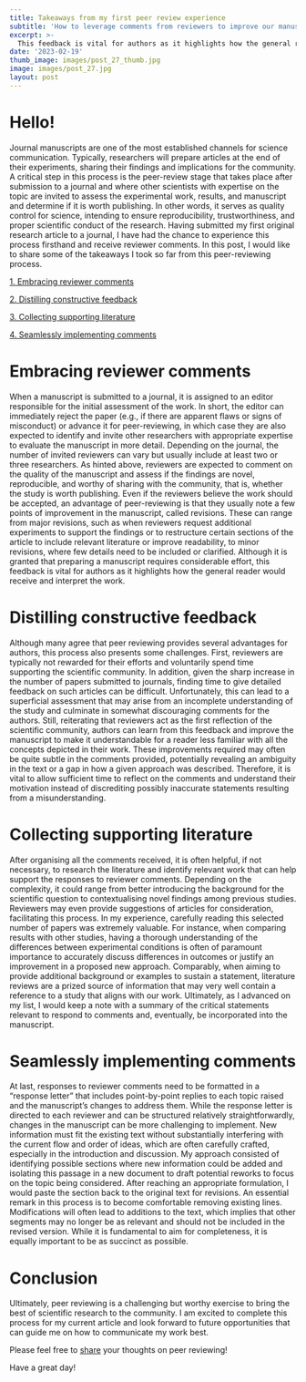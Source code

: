 ```yaml
---
title: Takeaways from my first peer review experience
subtitle: 'How to leverage comments from reviewers to improve our manuscript?'
excerpt: >-
  This feedback is vital for authors as it highlights how the general reader would receive and interpret the work.
date: '2023-02-19'
thumb_image: images/post_27_thumb.jpg
image: images/post_27.jpg
layout: post
---
```


# Hello!

Journal manuscripts are one of the most established channels for science communication. Typically, researchers will prepare articles at the end of their experiments, sharing their findings and implications for the community. A critical step in this process is the peer-review stage that takes place after submission to a journal and where other scientists with expertise on the topic are invited to assess the experimental work, results, and manuscript and determine if it is worth publishing. In other words, it serves as quality control for science, intending to ensure reproducibility, trustworthiness, and proper scientific conduct of the research. Having submitted my first original research article to a journal, I have had the chance to experience this process firsthand and receive reviewer comments. In this post, I would like to share some of the takeaways I took so far from this peer-reviewing process.

[1. Embracing reviewer comments](#rev_comments)

[2. Distilling constructive feedback](#dist_feedback)

[3. Collecting supporting literature](#collect_lit)

[4. Seamlessly implementing comments](#implement_comments)

# <a name="rev_comments">Embracing reviewer comments</a>

When a manuscript is submitted to a journal, it is assigned to an editor responsible for the initial assessment of the work. In short, the editor can immediately reject the paper (e.g., if there are apparent flaws or signs of misconduct) or advance it for peer-reviewing, in which case they are also expected to identify and invite other researchers with appropriate expertise to evaluate the manuscript in more detail. Depending on the journal, the number of invited reviewers can vary but usually include at least two or three researchers. As hinted above, reviewers are expected to comment on the quality of the manuscript and assess if the findings are novel, reproducible, and worthy of sharing with the community, that is, whether the study is worth publishing. Even if the reviewers believe the work should be accepted, an advantage of peer-reviewing is that they usually note a few points of improvement in the manuscript, called revisions. These can range from major revisions, such as when reviewers request additional experiments to support the findings or to restructure certain sections of the article to include relevant literature or improve readability, to minor revisions, where few details need to be included or clarified. Although it is granted that preparing a manuscript requires considerable effort, this feedback is vital for authors as it highlights how the general reader would receive and interpret the work.

# <a name="dist_feedback">Distilling constructive feedback</a>

Although many agree that peer reviewing provides several advantages for authors, this process also presents some challenges. First, reviewers are typically not rewarded for their efforts and voluntarily spend time supporting the scientific community. In addition, given the sharp increase in the number of papers submitted to journals, finding time to give detailed feedback on such articles can be difficult. Unfortunately, this can lead to a superficial assessment that may arise from an incomplete understanding of the study and culminate in somewhat discouraging comments for the authors. Still, reiterating that reviewers act as the first reflection of the scientific community, authors can learn from this feedback and improve the manuscript to make it understandable for a reader less familiar with all the concepts depicted in their work. These improvements required may often be quite subtle in the comments provided, potentially revealing an ambiguity in the text or a gap in how a given approach was described. Therefore, it is vital to allow sufficient time to reflect on the comments and understand their motivation instead of discrediting possibly inaccurate statements resulting from a misunderstanding.

# <a name="collect_lit">Collecting supporting literature</a>

After organising all the comments received, it is often helpful, if not necessary, to research the literature and identify relevant work that can help support the responses to reviewer comments. Depending on the complexity, it could range from better introducing the background for the scientific question to contextualising novel findings among previous studies. Reviewers may even provide suggestions of articles for consideration, facilitating this process. In my experience, carefully reading this selected number of papers was extremely valuable. For instance, when comparing results with other studies, having a thorough understanding of the differences between experimental conditions is often of paramount importance to accurately discuss differences in outcomes or justify an improvement in a proposed new approach. Comparably, when aiming to provide additional background or examples to sustain a statement, literature reviews are a prized source of information that may very well contain a reference to a study that aligns with our work. Ultimately, as I advanced on my list, I would keep a note with a summary of the critical statements relevant to respond to comments and, eventually, be incorporated into the manuscript.

# <a name="implement_comments">Seamlessly implementing comments</a>

At last, responses to reviewer comments need to be formatted in a “response letter” that includes point-by-point replies to each topic raised and the manuscript’s changes to address them. While the response letter is directed to each reviewer and can be structured relatively straightforwardly, changes in the manuscript can be more challenging to implement. New information must fit the existing text without substantially interfering with the current flow and order of ideas, which are often carefully crafted, especially in the introduction and discussion. My approach consisted of identifying possible sections where new information could be added and isolating this passage in a new document to draft potential reworks to focus on the topic being considered. After reaching an appropriate formulation, I would paste the section back to the original text for revisions. An essential remark in this process is to become comfortable removing existing lines. Modifications will often lead to additions to the text, which implies that other segments may no longer be as relevant and should not be included in the revised version. While it is fundamental to aim for completeness, it is equally important to be as succinct as possible.


# Conclusion
Ultimately, peer reviewing is a challenging but worthy exercise to bring the best of scientific research to the community. I am excited to complete this process for my current article and look forward to future opportunities that can guide me on how to communicate my work best.

Please feel free to [share](https://twitter.com/_franciscomcm) your thoughts on peer reviewing!

Have a great day!
